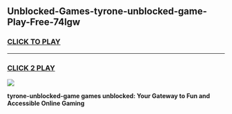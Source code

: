 
## Unblocked-Games-tyrone-unblocked-game-Play-Free-74lgw
<h3>
<a href="https://premium76.site?title=tyrone-unblocked-game&ref=10A">CLICK TO PLAY</a></h3>
<hr>

<h3>
<a href="https://premium76.site?title=tyrone-unblocked-game&ref=10A">CLICK 2 PLAY</a>
  
</h3>

<a href="https://premium76.site?title=tyrone-unblocked-game&ref=10A"><img src="https://clearcache.store/games.png"></a>


**tyrone-unblocked-game games unblocked: Your Gateway to Fun and Accessible Online Gaming**
